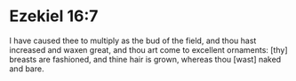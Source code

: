 # Ezekiel 16:7

I have caused thee to multiply as the bud of the field, and thou hast increased and waxen great, and thou art come to excellent ornaments: [thy] breasts are fashioned, and thine hair is grown, whereas thou [wast] naked and bare.